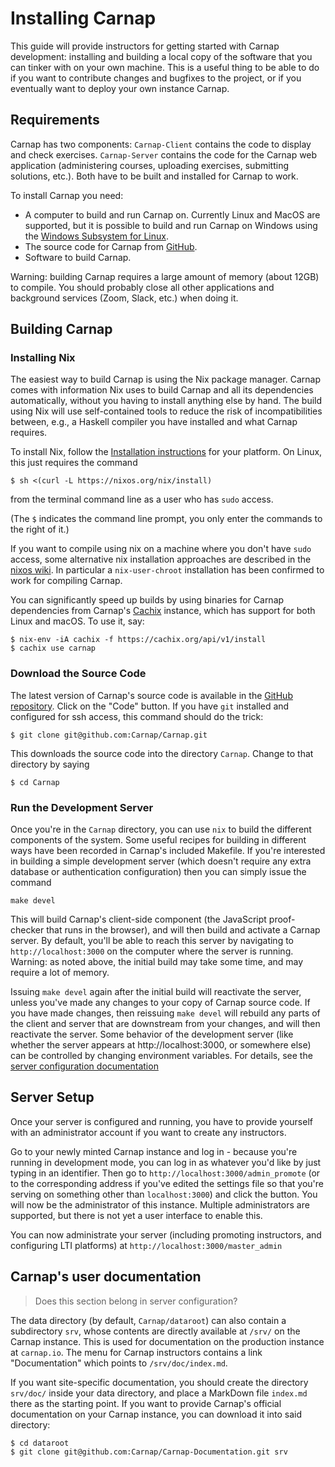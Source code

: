 # Installing Carnap

This guide will provide instructors for getting started with Carnap
development: installing and building a local copy of the software that you can
tinker with on your own machine. This is a useful thing to be able to do if you
want to contribute changes and bugfixes to the project, or if you eventually
want to deploy your own instance Carnap.

<!-- TODO: Link to deployment guide -->

## Requirements

Carnap has two components: `Carnap-Client` contains the code to
display and check exercises. `Carnap-Server` contains the code for the
Carnap web application (administering courses, uploading exercises,
submitting solutions, etc.). Both have to be built and installed for
Carnap to work.

To install Carnap you need:
- A computer to build and run Carnap on. Currently Linux and MacOS are
  supported, but it is possible to build and run Carnap on Windows
  using the [Windows Subsystem for
  Linux](https://docs.microsoft.com/en-ca/windows/wsl/).
- The source code for Carnap from
  [GitHub](https://github.com/Carnap/Carnap).
- Software to build Carnap.

Warning: building Carnap requires a large amount of memory (about
12GB) to compile. You should probably close all other applications and
background services (Zoom, Slack, etc.) when doing it.

## Building Carnap

### Installing Nix

The easiest way to build Carnap is using the Nix package manager.
Carnap comes with information Nix uses to build Carnap and all its
dependencies automatically, without you having to install anything
else by hand.  The build using Nix will use self-contained tools to
reduce the risk of incompatibilities between, e.g., a Haskell compiler
you have installed and what Carnap requires. 

To install Nix, follow the [Installation
instructions](https://nixos.org/manual/nix/stable/#chap-installation)
for your platform.  On Linux, this just requires the command
```
$ sh <(curl -L https://nixos.org/nix/install)
```
from the terminal command line as a user who has `sudo` access.

(The `$` indicates the command line prompt, you only enter the
commands to the right of it.)

If you want to compile using nix on a machine where you don't have `sudo`
access, some alternative nix installation approaches are described in the
[nixos wiki](https://nixos.wiki/wiki/Nix_Installation_Guide). In particular a
`nix-user-chroot` installation has been confirmed to work for compiling Carnap.

You can significantly speed up builds by using binaries for Carnap
dependencies from Carnap's [Cachix](https://cachix.org/) instance,
which has support for both Linux and macOS. To use it, say:
```
$ nix-env -iA cachix -f https://cachix.org/api/v1/install
$ cachix use carnap
```

### Download the Source Code

The latest version of Carnap's source code is available in the [GitHub
repository](https://github.com/Carnap/Carnap). Click on the "Code"
button. If you have `git` installed and configured for ssh access,
this command should do the trick:
```
$ git clone git@github.com:Carnap/Carnap.git
```
This downloads the source code into the directory `Carnap`. Change to
that directory by saying
```
$ cd Carnap
```

### Run the Development Server

Once you're in the `Carnap` directory, you can use `nix` to build the different
components of the system. Some useful recipes for building in different ways
have been recorded in Carnap's included Makefile. If you're interested in
building a simple development server (which doesn't require any extra database
or authentication configuration) then you can simply issue the command
```
make devel
```
This will build Carnap's client-side component (the JavaScript proof-checker
that runs in the browser), and will then build and activate a Carnap server. By
default, you'll be able to reach this server by navigating to
`http://localhost:3000` on the computer where the server is running. Warning:
as noted above, the initial build may take some time, and may require a lot of
memory.

Issuing `make devel` again after the initial build will reactivate the server,
unless you've made any changes to your copy of Carnap source code. If you have
made changes, then reissuing `make devel` will rebuild any parts of the client
and server that are downstream from your changes, and will then reactivate the
server. Some behavior of the development server (like whether the server
appears at http://localhost:3000, or somewhere else) can be controlled by
changing environment variables. For details, see the 
[server configuration documentation](./server-config.md)

## Server Setup

Once your server is configured and running, you have to provide yourself with
an administrator account if you want to create any instructors.

Go to your newly minted Carnap instance and log in - because you're running in
development mode, you can log in as whatever you'd like by just typing in an
identifier. Then go to `http://localhost:3000/admin_promote` (or to the
corresponding address if you've edited the settings file so that you're serving
on something other than `localhost:3000`) and click the button. You will now be
the administrator of this instance. Multiple administrators are supported, but
there is not yet a user interface to enable this.

You can now administrate your server (including promoting instructors, and
configuring LTI platforms) at `http://localhost:3000/master_admin`

## Carnap's user documentation

> Does this section belong in server configuration?

The data directory (by default, `Carnap/dataroot`) can also contain a
subdirectory `srv`, whose contents are directly available at `/srv/` on the
Carnap instance. This is used for documentation on the production instance at
`carnap.io`. The menu for Carnap instructors contains a link "Documentation"
which points to `/srv/doc/index.md`.

If you want site-specific documentation, you should create the
directory `srv/doc/` inside your data directory, and place a MarkDown
file `index.md` there as the starting point.  If you want to provide
Carnap's official documentation on your Carnap instance, you can
download it into said directory:
```
$ cd dataroot
$ git clone git@github.com:Carnap/Carnap-Documentation.git srv
```
